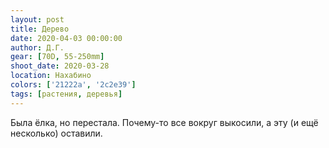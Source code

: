 ```yaml
---
layout: post
title: Дерево
date: 2020-04-03 00:00:00
author: Д.Г.
gear: [70D, 55-250mm]
shoot_date: 2020-03-28
location: Нахабино
colors: ['21222a', '2c2e39']
tags: [растения, деревья]
---
```

Была ёлка, но перестала. Почему-то все вокруг выкосили, а эту (и ещё несколько) оставили.

